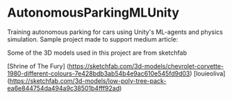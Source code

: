 # AutonomousParkingMLUnity 
Training autonomous parking for cars using Unity's ML-agents and physics simulation.
Sample project made to support medium article:


Some of the 3D models used in this project are from sketchfab

[Shrine of The Fury] (https://sketchfab.com/3d-models/chevrolet-corvette-1980-different-colours-7e428bdb3ab54b4e9ac610e545fd9d03)
[louieoliva] (https://sketchfab.com/3d-models/low-poly-tree-pack-ea6e844754da494a9c38501b4fff92ad)
